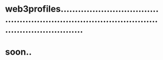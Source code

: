 # web3profiles..................................................................................................................
# soon..
